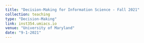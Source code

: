 ```yaml
---
title: "Decision-Making for Information Science - Fall 2021"
collection: teaching
type: "Decision-Making"
link: inst354.umiacs.io
venue: "University of Maryland"
date: "9-1-2021"
---
```


